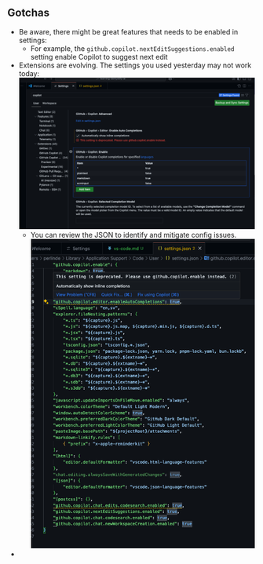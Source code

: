 ## Gotchas
- Be aware, there might be great features that needs to be enabled in settings:
    - For example, the `github.copilot.nextEditSuggestions.enabled` setting enable Copilot to suggest next edit
- Extensions are evolving. The settings you used yesterday may not work today:
![deprecated-settings](image.png)
    - You can review the JSON to identify and mitigate config issues.
    ![settings-as-json](image-1.png)
- 